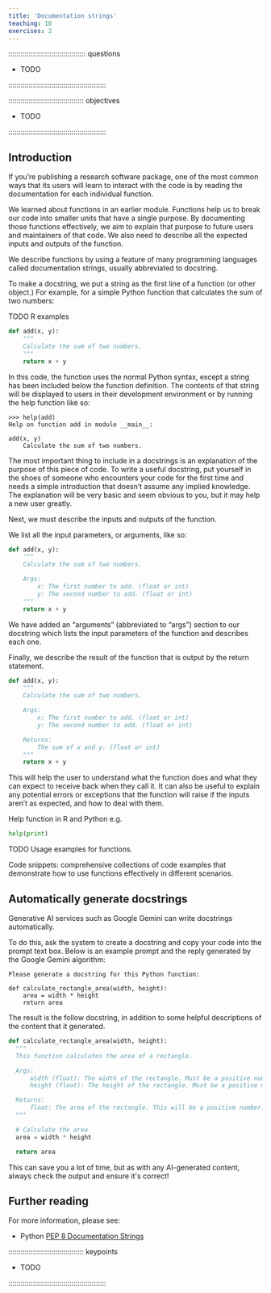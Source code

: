 ```yaml
---
title: 'Documentation strings'
teaching: 10
exercises: 2
---
```


:::::::::::::::::::::::::::::::::::::: questions 

- TODO

::::::::::::::::::::::::::::::::::::::::::::::::

::::::::::::::::::::::::::::::::::::: objectives

- TODO

::::::::::::::::::::::::::::::::::::::::::::::::

## Introduction

If you’re publishing a research software package, one of the most common ways that its users will learn to interact with the code is by reading the documentation for each individual function.

We learned about functions in an earlier module. Functions help us to break our code into smaller units that have a single purpose. By documenting those functions effectively, we aim to explain that purpose to future users and maintainers of that code. We also need to describe all the expected inputs and outputs of the function.

We describe functions by using a feature of many programming languages called documentation strings, usually abbreviated to docstring.

To make a docstring, we put a string as the first line of a function (or other object.) For example, for a simple Python function that calculates the sum of two numbers:

TODO R examples

```python
def add(x, y):
    """
    Calculate the sum of two numbers.
    """
    return x + y
```

In this code, the function uses the normal Python syntax, except a string has been included below the function definition. The contents of that string will be displayed to users in their development environment or by running the help function like so:

```output
>>> help(add)
Help on function add in module __main__:

add(x, y)
    Calculate the sum of two numbers.
```

The most important thing to include in a docstrings is an explanation of the purpose of this piece of code. To write a useful docstring, put yourself in the shoes of someone who encounters your code for the first time and needs a simple introduction that doesn’t assume any implied knowledge. The explanation will be very basic and seem obvious to you, but it may help a new user greatly.

Next, we must describe the inputs and outputs of the function.

We list all the input parameters, or arguments, like so:

```python
def add(x, y):
    """
    Calculate the sum of two numbers.

    Args:
        x: The first number to add. (float or int)
        y: The second number to add. (float or int)
    """
    return x + y
```

We have added an “arguments” (abbreviated to “args”) section to our docstring which lists the input parameters of the function and describes each one.

Finally, we describe the result of the function that is output by the return statement.

```python
def add(x, y):
    """
    Calculate the sum of two numbers.

    Args:
        x: The first number to add. (float or int)
        y: The second number to add. (float or int)

    Returns:
        The sum of x and y. (float or int)
    """
    return x + y
```

This will help the user to understand what the function does and what they can expect to receive back when they call it. It can also be useful to explain any potential errors or exceptions that the function will raise if the inputs aren’t as expected, and how to deal with them.

Help function in R and Python e.g.

```python
help(print)
```

TODO Usage examples for functions.

Code snippets: comprehensive collections of code examples that demonstrate how to use functions effectively in different scenarios.

## Automatically generate docstrings

Generative AI services such as Google Gemini can write docstrings automatically.

To do this, ask the system to create a docstring and copy your code into the prompt text box. Below is an example prompt and the reply generated by the Google Gemini algorithm:

```
Please generate a docstring for this Python function:

def calculate_rectangle_area(width, height):
    area = width * height
    return area
```

The result is the follow docstring, in addition to some helpful descriptions of the content that it generated.

```python
def calculate_rectangle_area(width, height):
  """
  This function calculates the area of a rectangle.

  Args:
      width (float): The width of the rectangle. Must be a positive number.
      height (float): The height of the rectangle. Must be a positive number.

  Returns:
      float: The area of the rectangle. This will be a positive number.
  """

  # Calculate the area
  area = width * height

  return area
```

This can save you a lot of time, but as with any AI-generated content, always check the output and ensure it's correct!

## Further reading

For more information, please see:

- Python [PEP 8 Documentation Strings](https://peps.python.org/pep-0008/#documentation-strings)

::::::::::::::::::::::::::::::::::::: keypoints 

- TODO

::::::::::::::::::::::::::::::::::::::::::::::::
